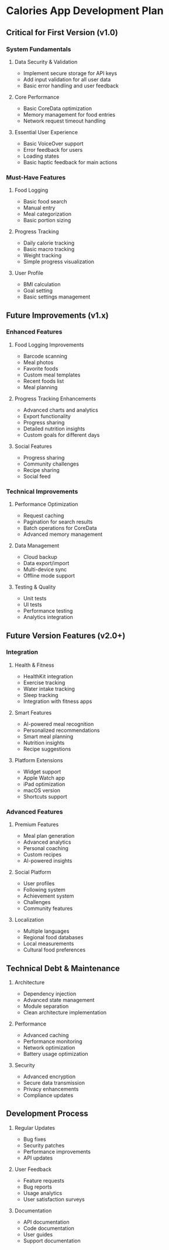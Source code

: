 # Calories App Development Plan

## Critical for First Version (v1.0)

### System Fundamentals
1. Data Security & Validation
   - Implement secure storage for API keys
   - Add input validation for all user data
   - Basic error handling and user feedback

2. Core Performance
   - Basic CoreData optimization
   - Memory management for food entries
   - Network request timeout handling

3. Essential User Experience
   - Basic VoiceOver support
   - Error feedback for users
   - Loading states
   - Basic haptic feedback for main actions

### Must-Have Features
1. Food Logging
   - Basic food search
   - Manual entry
   - Meal categorization
   - Basic portion sizing

2. Progress Tracking
   - Daily calorie tracking
   - Basic macro tracking
   - Weight tracking
   - Simple progress visualization

3. User Profile
   - BMI calculation
   - Goal setting
   - Basic settings management

## Future Improvements (v1.x)

### Enhanced Features
1. Food Logging Improvements
   - Barcode scanning
   - Meal photos
   - Favorite foods
   - Custom meal templates
   - Recent foods list
   - Meal planning

2. Progress Tracking Enhancements
   - Advanced charts and analytics
   - Export functionality
   - Progress sharing
   - Detailed nutrition insights
   - Custom goals for different days

3. Social Features
   - Progress sharing
   - Community challenges
   - Recipe sharing
   - Social feed

### Technical Improvements
1. Performance Optimization
   - Request caching
   - Pagination for search results
   - Batch operations for CoreData
   - Advanced memory management

2. Data Management
   - Cloud backup
   - Data export/import
   - Multi-device sync
   - Offline mode support

3. Testing & Quality
   - Unit tests
   - UI tests
   - Performance testing
   - Analytics integration

## Future Version Features (v2.0+)

### Integration
1. Health & Fitness
   - HealthKit integration
   - Exercise tracking
   - Water intake tracking
   - Sleep tracking
   - Integration with fitness apps

2. Smart Features
   - AI-powered meal recognition
   - Personalized recommendations
   - Smart meal planning
   - Nutrition insights
   - Recipe suggestions

3. Platform Extensions
   - Widget support
   - Apple Watch app
   - iPad optimization
   - macOS version
   - Shortcuts support

### Advanced Features
1. Premium Features
   - Meal plan generation
   - Advanced analytics
   - Personal coaching
   - Custom recipes
   - AI-powered insights

2. Social Platform
   - User profiles
   - Following system
   - Achievement system
   - Challenges
   - Community features

3. Localization
   - Multiple languages
   - Regional food databases
   - Local measurements
   - Cultural food preferences

## Technical Debt & Maintenance
1. Architecture
   - Dependency injection
   - Advanced state management
   - Module separation
   - Clean architecture implementation

2. Performance
   - Advanced caching
   - Performance monitoring
   - Network optimization
   - Battery usage optimization

3. Security
   - Advanced encryption
   - Secure data transmission
   - Privacy enhancements
   - Compliance updates

## Development Process
1. Regular Updates
   - Bug fixes
   - Security patches
   - Performance improvements
   - API updates

2. User Feedback
   - Feature requests
   - Bug reports
   - Usage analytics
   - User satisfaction surveys

3. Documentation
   - API documentation
   - Code documentation
   - User guides
   - Support documentation
